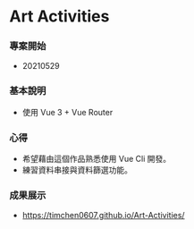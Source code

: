 # Art Activities

### 專案開始

- 20210529

### 基本說明

- 使用 Vue 3 + Vue Router

### 心得

- 希望藉由這個作品熟悉使用 Vue Cli 開發。
- 練習資料串接與資料篩選功能。

### 成果展示

- https://timchen0607.github.io/Art-Activities/
